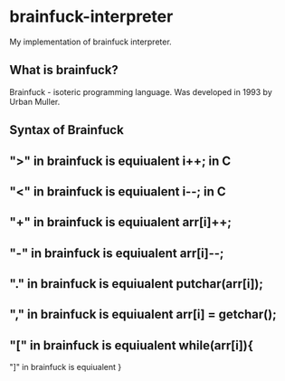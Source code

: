 # brainfuck-interpreter
My implementation of brainfuck interpreter. 
## What is brainfuck?
Brainfuck - isoteric programming language. Was developed in 1993 by Urban Muller.
## Syntax of Brainfuck
">" in brainfuck is equiualent i++; in C
---
"<" in brainfuck is equiualent i--; in C
---
"+" in brainfuck is equiualent arr[i]++;
---
"-" in brainfuck is equiualent arr[i]--;
---
"." in brainfuck is equiualent putchar(arr[i]);
---
"," in brainfuck is equiualent arr[i] = getchar();
---
"[" in brainfuck is equiualent while(arr[i]){
---
"]" in brainfuck is equiualent }
